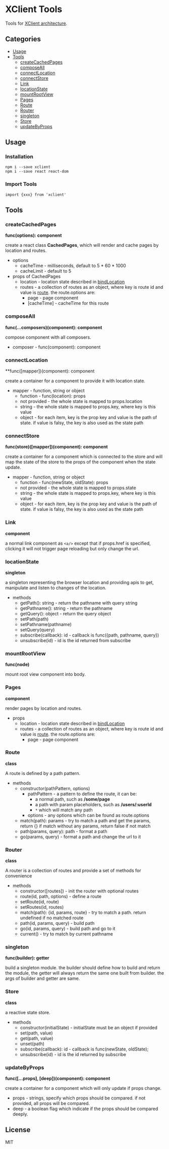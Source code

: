 # XClient Tools
Tools for [XClient architecture](https://github.com/xclient/docs).

## Categories
- [Usage](#usage)
- [Tools](#tools)
  - [createCachedPages](#createcachedpages)
  - [composeAll](#composeall)
  - [connectLocation](#connectLocation)
  - [connectStore](#connectstore)
  - [Link](#link)
  - [locationState](#locationstate)
  - [mountRootView](#mountrootview)
  - [Pages](#pages)
  - [Route](#route)
  - [Router](#router)
  - [singleton](#singleton)
  - [Store](#store)
  - [updateByProps](#updatebyprops)

## Usage

### Installation
```
npm i --save xclient
npm i --save react react-dom
```

### Import Tools
```
import {xxx} from 'xclient'
```

## Tools

### createCachedPages
**func(options): component**

create a react class **CachedPages**, which will render and cache pages by location and routes.

- options
  - cacheTime - milliseconds, default to 5 * 60 * 1000
  - cacheLimit - default to 5
- props of CachedPages
  - location - location state described in [bindLocation](#bindlocation)
  - routes - a collection of routes as an object, where key is route id and value is [route](#route). the route.options are:
    - page - page component
    - [cacheTime] - cacheTime for this route

### composeAll
**func(...composers)(component): component**
 
compose component with all composers.

- composer - func(component): component

### connectLocation
**func([mapper])(component): component

create a container for a component to provide it with location state.

- mapper - function, string or object
  - function - func(location): props
  - not provided - the whole state is mapped to props.location
  - string - the whole state is mapped to props.key, where key is this value
  - object - for each item, key is the prop key and value is the path of state. if value is falsy, the key is also used
  as the state path

### connectStore
**func(store)([mapper])(component): component**

create a container for a component which is connected to the store and will map the state of the store to the props of 
the component when the state update.

- mapper - function, string or object
  - function - func(newState, oldState): props
  - not provided - the whole state is mapped to props.state
  - string - the whole state is mapped to props.key, where key is this value
  - object - for each item, key is the prop key and value is the path of state. if value is falsy, the key is also used
  as the state path

### Link
**component**

a normal link component as `<a/>` except that if props.href is specified, clicking it will not trigger page reloading 
but only change the url.

### locationState
**singleton**

a singleton representing the browser location and providing apis to get, manipulate and listen to changes of the location.

- methods
  - getPath(): string - return the pathname with query string
  - getPathname(): string - return the pathname
  - getQuery(): object - return the query object
  - setPath(path)
  - setPathname(pathname)
  - setQuery(query)
  - subscribe(callback): id - callback is func({path, pathname, query})
  - unsubscribe(id) - id is the id returned from subscribe
  
### mountRootView
**func(node)**

mount root view component into body.

### Pages
**component**

render pages by location and routes.

- props
  - location - location state described in [bindLocation](#bindlocation)
  - routes - a collection of routes as an object, where key is route id and value is [route](#route). the route.options are:
    - page - page component
    
### Route
**class**

A route is defined by a path pattern.

- methods
  - constructor(pathPattern, options)
    - pathPattern - a pattern to define the route, it can be:
      - a normal path, such as **/some/page**
      - a path with param placeholders, such as **/users/:userId**
      - `*` which will match any path
    - options - any options which can be found as route.options
  - match(path): params - try to match a path and get the params, return {} if match without any params, return false if 
  not match
  - path(params, query): path - format a path
  - go(params, query) - format a path and change the url to it
  
### Router
**class**

A router is a collection of routes and provide a set of methods for convenience

- methods
  - constructor([routes]) - init the router with optional routes
  - route(id, path, options) - define a route
  - setRoute(id, route)
  - setRoutes(id, routes)
  - match(path): {id, params, route} - try to match a path. return undefined if no matched route
  - path(id, params, query) - build path
  - go(id, params, query) - build path and go to it
  - current() - try to match by current pathname
  
### singleton
**func(builder): getter**

build a singleton module. the builder should define how to build and return the module, the getter will always return
the same one built from builder. the args of builder and getter are same.

### Store
**class**

a reactive state store.

- methods
  - constructor(initialState) - initialState must be an object if provided
  - set(path, value)
  - get(path, value)
  - unset(path)
  - subscribe(callback): id - callback is func(newState, oldState);
  - unsubscribe(id) - id is the id returned by subscribe
  
### updateByProps
**func([...props], [deep])(component): component**

create a container for a component which will only update if props change.

- props - strings, specify which props should be compared. if not provided, all props will be compared.
- deep - a boolean flag which indicate if the props should be compared deeply.

## License
MIT
